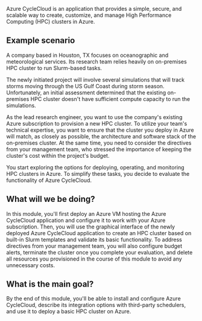 Azure CycleCloud is an application that provides a simple, secure, and scalable way to create, customize, and manage High Performance Computing (HPC) clusters in Azure.

## Example scenario

A company based in Houston, TX focuses on oceanographic and meteorological services. Its research team relies heavily on on-premises HPC cluster to run Slurm-based tasks. 

The newly initiated project will involve several simulations that will track storms moving through the US Gulf Coast during storm season. Unfortunately, an initial assessment determined that the existing on-premises HPC cluster doesn't have sufficient compute capacity to run the simulations. 

As the lead research engineer, you want to use the company's existing Azure subscription to provision a new HPC cluster. To utilize your team's technical expertise, you want to ensure that the cluster you deploy in Azure will match, as closely as possible, the architecture and software stack of the on-premises cluster. At the same time, you need to consider the directives from your management team, who stressed the importance of keeping the cluster's cost within the project's budget. 

You start exploring the options for deploying, operating, and monitoring HPC clusters in Azure. To simplify these tasks, you decide to evaluate the functionality of Azure CycleCloud.

## What will we be doing?

In this module, you'll first deploy an Azure VM hosting the Azure CycleCloud application and configure it to work with your Azure subscription. Then, you will use the graphical interface of the newly deployed Azure CycleCloud application to create an HPC cluster based on built-in Slurm templates and validate its basic functionality. To address directives from your management team, you will also configure budget alerts, terminate the cluster once you complete your evaluation, and delete all resources you provisioned in the course of this module to avoid any unnecessary costs.

## What is the main goal?

By the end of this module, you'll be able to install and configure Azure CycleCloud, describe its integration options with third-party schedulers, and use it to deploy a basic HPC cluster on Azure.


